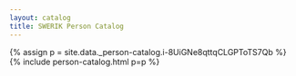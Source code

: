 ```yaml
---
layout: catalog
title: SWERIK Person Catalog
---
```

{% assign p = site.data._person-catalog.i-8UiGNe8qttqCLGPToTS7Qb %}
{% include person-catalog.html p=p %}

